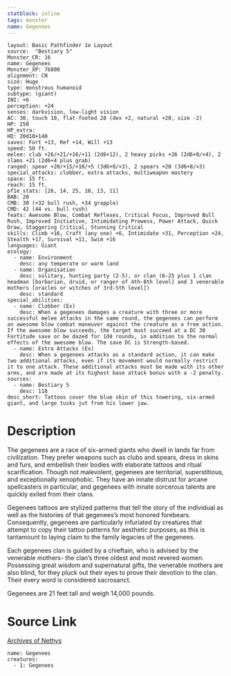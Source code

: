 ```yaml
---
statblock: inline
tags: monster
name: Gegenees
---
```

```statblock
layout: Basic Pathfinder 1e Layout
source:  "Bestiary 5"
Monster_CR: 16
name: Gegenees
Monster_XP: 76800
alignment: CN
size: Huge
type: monstrous humanoid
subtype: (giant)
INI: +6
perception: +24
senses: darkvision, low-light vision
AC: 30, touch 10, flat-footed 28 (dex +2, natural +20, size -2)
HP: 250
HP_extra: 
HD: 20d10+140
saves: Fort +13, Ref +14, Will +13
speed: 50 ft.
melee: club +26/+21/+16/+11 (2d6+12), 2 heavy picks +26 (2d6+8/×4), 2 slams +21 (2d6+4 plus grab)
ranged: spear +20/+15/+10/+5 (3d6+8/×3), 2 spears +20 (3d6+8/×3)
special_attacks: clobber, extra attacks, multiweapon mastery
space: 15 ft.
reach: 15 ft.
pf1e_stats: [26, 14, 25, 10, 13, 11]
BAB: 20
CMB: 30 (+32 bull rush, +34 grapple)
CMD: 42 (44 vs. bull rush)
feats: Awesome Blow, Combat Reflexes, Critical Focus, Improved Bull Rush, Improved Initiative, Intimidating Prowess, Power Attack, Quick Draw, Staggering Critical, Stunning Critical
skills: Climb +16, Craft (any one) +6, Intimidate +31, Perception +24, Stealth +17, Survival +11, Swim +16
languages: Giant
ecology:
  - name: Environment
    desc: any temperate or warm land
  - name: Organisation
    desc: solitary, hunting party (2-5), or clan (6-25 plus 1 clan headman [barbarian, druid, or ranger of 4th-8th level] and 3 venerable mothers [oracles or witches of 3rd-5th level])
    desc: standard
special_abilities:
  - name: Clobber (Ex)
    desc: When a gegenees damages a creature with three or more successful melee attacks in the same round, the gegenees can perform an awesome blow combat maneuver against the creature as a free action. If the awesome blow succeeds, the target must succeed at a DC 30 Fortitude save or be dazed for 1d4 rounds, in addition to the normal effects of the awesome blow. The save DC is Strength-based.
  - name: Extra Attacks (Ex)
    desc: When a gegenees attacks as a standard action, it can make two additional attacks, even if its movement would normally restrict it to one attack. These additional attacks must be made with its other arms, and are made at its highest base attack bonus with a -2 penalty.
sources:
  - name: Bestiary 5
    desc: 118
desc_short: Tattoos cover the blue skin of this towering, six-armed giant, and large tusks jut from his lower jaw.
```
# Description
The gegenees are a race of six-armed giants who dwell in lands far from civilization. They prefer weapons such as clubs and spears, dress in skins and furs, and embellish their bodies with elaborate tattoos and ritual scarification. Though not malevolent, gegenees are territorial, superstitious, and exceptionally xenophobic. They have an innate distrust for arcane spellcasters in particular, and gegenees with innate sorcerous talents are quickly exiled from their clans.

 Gegenees tattoos are stylized patterns that tell the story of the individual as well as the histories of that gegenees’s most honored forebears. Consequently, gegenees are particularly infuriated by creatures that attempt to copy their tattoo patterns for aesthetic purposes, as this is tantamount to laying claim to the family legacies of the gegenees.

 Each gegenees clan is guided by a chieftain, who is advised by the venerable mothers- the clan’s three oldest and most revered women. Possessing great wisdom and supernatural gifts, the venerable mothers are also blind, for they pluck out their eyes to prove their devotion to the clan. Their every word is considered sacrosanct.

 Gegenees are 21 feet tall and weigh 14,000 pounds.
# Source Link
[Archives of Nethys](https://aonprd.com/MonsterDisplay.aspx?ItemName=Gegenees)
```encounter-table
name: Gegenees
creatures:
  - 1: Gegenees
```
